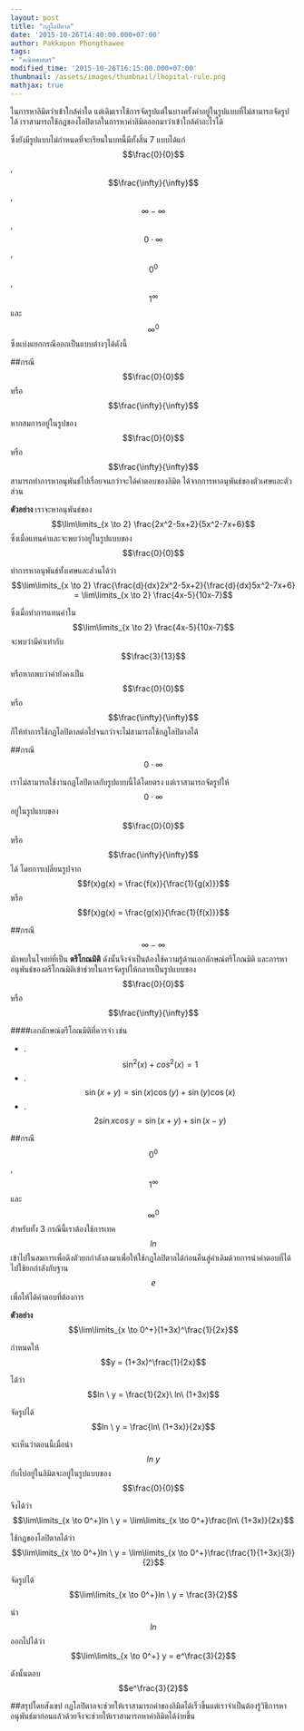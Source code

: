 ```yaml
---
layout: post
title: "กฏโลปิตาล"
date: '2015-10-26T14:40:00.000+07:00'
author: Pakkapon Phongthawee
tags:
- "คณิตศาสตร์"
modified_time: '2015-10-26T16:15:00.000+07:00'
thumbnail: /assets/images/thumbnail/lhopital-rule.png
mathjax: true
---
```

ในการหาลิมิตว่าเข้าใกล้ค่าใด แต่เดิมเราใช้การจัดรูปแต่ในบางครั้งค่าอยู่ในรูปแบบที่ไม่สามารถจัดรูปได้ เราสามารถใช้กฏของโลปิตาลในการหาค่าลิมิตออกมาว่าเข้าใกล้ค่าอะไรได้

ซึ่งยังมีรูปแบบไม่กำหนดที่จะเรียนในบทนี้มีทั้งสิ้น 7 แบบได้แก่ $$\frac{0}{0}$$, $$\frac{\infty}{\infty}$$,  $$\infty-\infty$$, $$0\cdot\infty$$, $$0^0$$, $$1^\infty$$ และ $$\infty^0$$ ซึ่งแบ่งแยกกรณีออกเป็นแบบต่างๆได้ดังนี้

##กรณี $$\frac{0}{0}$$ หรือ $$\frac{\infty}{\infty}$$

หากสมการอยู่ในรูปของ $$\frac{0}{0}$$ หรือ $$\frac{\infty}{\infty}$$ สามารถทำการหาอนุพันธ์ไปเรื่อยจนกว่าจะได้คำตอบของลิมิต ได้จากการหาอนุพันธ์ของตัวเศษและตัวส่วน

**ตัวอย่าง** เราจะหาอนุพันธ์ของ
$$\lim\limits_{x \to 2} \frac{2x^2-5x+2}{5x^2-7x+6}$$
ซึ่งเมื่อแทนค่าและจะพบว่าอยู่ในรูปแบบของ$$\frac{0}{0}$$

ทำการหาอนุพันธ์ทั้งเศษและส่วนได้ว่า
$$\lim\limits_{x \to 2} \frac{\frac{d}{dx}2x^2-5x+2}{\frac{d}{dx}5x^2-7x+6} = \lim\limits_{x \to 2} \frac{4x-5}{10x-7}$$

ซึ่งเมื่อทำการแทนค่าใน
$$\lim\limits_{x \to 2} \frac{4x-5}{10x-7}$$
จะพบว่ามีค่าเท่ากับ $$\frac{3}{13}$$

หรือหากพบว่าค่ายังคงเป็น $$\frac{0}{0}$$ หรือ $$\frac{\infty}{\infty}$$ ก็ให้ทำการใช้กฏโลปิตาลต่อไปจนกว่าจะไม่สามารถใช้กฏโลปิตาลได้

##กรณี $$0\cdot\infty$$

เราไม่สามารถใช้งานกฏโลปิตาลกับรูปแบบนี้ได้โดยตรง แต่เราสามารถจัดรูปให้ $$0\cdot\infty$$ อยู่ในรูปแบบของ $$\frac{0}{0}$$ หรือ $$\frac{\infty}{\infty}$$ ได้ โดยการเปลี่ยนรูปจาก $$f(x)g(x) = \frac{f(x)}{\frac{1}{g(x)}}$$ หรือ $$f(x)g(x) = \frac{g(x)}{\frac{1}{f(x)}}$$

##กรณี $$\infty-\infty$$
มักพบในโจทย์ที่เป็น **ตรีโกณมิติ** ดังนั้นจึงจำเป็นต้องใช้ความรู้ด้านเอกลักษณ์ตรีโกณมิติ และการหาอนุพันธ์ของตรีโกณมิติเข้าช่วยในการจัดรูปให้กลายเป็นรูปแบบของ $$\frac{0}{0}$$ หรือ $$\frac{\infty}{\infty}$$

####เอกลักษณ์ตรีโกณมิติที่ควรจำ เช่น  
- .  $$\sin^2(x)+cos^2(x) = 1$$
- .  $$\sin(x+y) = \sin(x)\cos(y)+\sin(y)\cos(x)$$
- .  $$2\sin x \cos y=\sin \left(x+y\right) + \sin \left(x-y\right)$$


##กรณี $$0^0$$, $$1^\infty$$ และ $$\infty^0$$
สำหรับทั้ง 3 กรณีนี้เราต้องใช้การเทค $$ln$$ เข้าไปในสมการเพื่อดึงตัวยกกำลังลงมาเพื่อให้ใช้กฏโลปิตาลได้ก่อนคืนสู่ค่าเดิมด้วยการนำคำตอบที่ได้ไปใช้ยกกำลังกับฐาน $$e$$ เพื่อให้ได้คำตอบที่ต้องการ

**ตัวอย่าง** $$\lim\limits_{x \to 0^+}(1+3x)^\frac{1}{2x}$$

กำหนดให้ $$y = (1+3x)^\frac{1}{2x}$$

ได้ว่า $$ln \ y = \frac{1}{2x}\ ln\ (1+3x)$$

จัดรูปได้ $$ln \ y = \frac{ln\ (1+3x)}{2x}$$

จะเห็นว่าตอนนี้เมื่อนำ $$ln\ y$$ กับไปอยู่ในลิมิตจะอยู่ในรูปแบบของ $$\frac{0}{0}$$

จึงได้ว่า $$\lim\limits_{x \to 0^+}ln \ y = \lim\limits_{x \to 0^+}\frac{ln\ (1+3x)}{2x}$$

ใช้กฏของโลปิตาลได้ว่า $$\lim\limits_{x \to 0^+}ln \ y = \lim\limits_{x \to 0^+}\frac{\frac{1}{1+3x}(3)}{2}$$

จัดรูปได้ $$\lim\limits_{x \to 0^+}ln \ y = \frac{3}{2}$$

นำ $$ln$$ ออกไปได้ว่า $$\lim\limits_{x \to 0^+} y = e^\frac{3}{2}$$

ดังนั้นตอบ $$e^\frac{3}{2}$$

##สรุปโดยสังเขป
กฏโลปิตาลจะช่วยให้เราสามารถค่าของลิมิตได้เร็วขึ้นแต่เราจำเป็นต้องรู้วิธีการหาอนุพันธ์มาก่อนแล้วด้วยจึงจะช่วยให้เราสามารถหาค่าลิมิตได้ง่ายขึ้น
